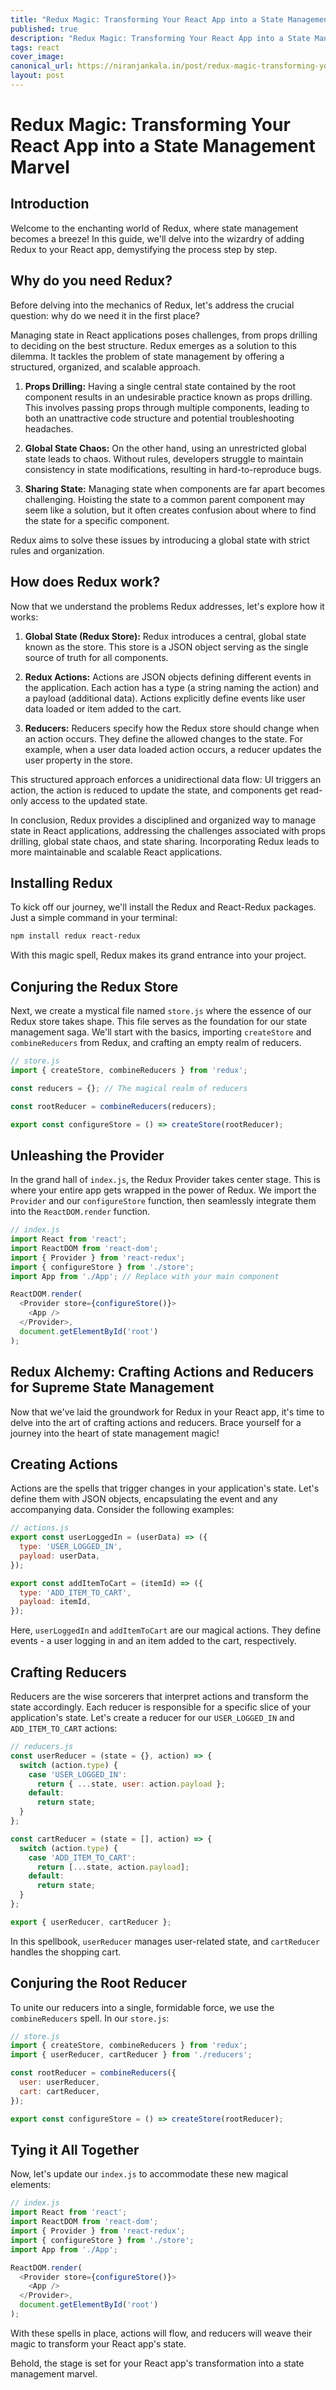 ```yaml
---
title: "Redux Magic: Transforming Your React App into a State Management Marvel"
published: true
description: "Redux Magic: Transforming Your React App into a State Management Marvel"
tags: react
cover_image: 
canonical_url: https://niranjankala.in/post/redux-magic-transforming-your-react-app-into-a-state-management-marvel
layout: post
---
```


# Redux Magic: Transforming Your React App into a State Management Marvel

## Introduction

Welcome to the enchanting world of Redux, where state management becomes a breeze! In this guide, we'll delve into the wizardry of adding Redux to your React app, demystifying the process step by step.


## Why do you need Redux?

Before delving into the mechanics of Redux, let's address the crucial question: why do we need it in the first place?

Managing state in React applications poses challenges, from props drilling to deciding on the best structure. Redux emerges as a solution to this dilemma. It tackles the problem of state management by offering a structured, organized, and scalable approach.

1. **Props Drilling:** Having a single central state contained by the root component results in an undesirable practice known as props drilling. This involves passing props through multiple components, leading to both an unattractive code structure and potential troubleshooting headaches.

2. **Global State Chaos:** On the other hand, using an unrestricted global state leads to chaos. Without rules, developers struggle to maintain consistency in state modifications, resulting in hard-to-reproduce bugs.

3. **Sharing State:** Managing state when components are far apart becomes challenging. Hoisting the state to a common parent component may seem like a solution, but it often creates confusion about where to find the state for a specific component.

Redux aims to solve these issues by introducing a global state with strict rules and organization.

## How does Redux work?

Now that we understand the problems Redux addresses, let's explore how it works:

1. **Global State (Redux Store):** Redux introduces a central, global state known as the store. This store is a JSON object serving as the single source of truth for all components.

2. **Redux Actions:** Actions are JSON objects defining different events in the application. Each action has a type (a string naming the action) and a payload (additional data). Actions explicitly define events like user data loaded or item added to the cart.

3. **Reducers:** Reducers specify how the Redux store should change when an action occurs. They define the allowed changes to the state. For example, when a user data loaded action occurs, a reducer updates the user property in the store.

This structured approach enforces a unidirectional data flow: UI triggers an action, the action is reduced to update the state, and components get read-only access to the updated state.

In conclusion, Redux provides a disciplined and organized way to manage state in React applications, addressing the challenges associated with props drilling, global state chaos, and state sharing. Incorporating Redux leads to more maintainable and scalable React applications.

## Installing Redux

To kick off our journey, we'll install the Redux and React-Redux packages. Just a simple command in your terminal:

```bash
npm install redux react-redux
```

With this magic spell, Redux makes its grand entrance into your project.

## Conjuring the Redux Store

Next, we create a mystical file named `store.js` where the essence of our Redux store takes shape. This file serves as the foundation for our state management saga. We'll start with the basics, importing `createStore` and `combineReducers` from Redux, and crafting an empty realm of reducers.

```javascript
// store.js
import { createStore, combineReducers } from 'redux';

const reducers = {}; // The magical realm of reducers

const rootReducer = combineReducers(reducers);

export const configureStore = () => createStore(rootReducer);
```

## Unleashing the Provider

In the grand hall of `index.js`, the Redux Provider takes center stage. This is where your entire app gets wrapped in the power of Redux. We import the `Provider` and our `configureStore` function, then seamlessly integrate them into the `ReactDOM.render` function.

```javascript
// index.js
import React from 'react';
import ReactDOM from 'react-dom';
import { Provider } from 'react-redux';
import { configureStore } from './store';
import App from './App'; // Replace with your main component

ReactDOM.render(
  <Provider store={configureStore()}>
    <App />
  </Provider>,
  document.getElementById('root')
);
```

## Redux Alchemy: Crafting Actions and Reducers for Supreme State Management

Now that we've laid the groundwork for Redux in your React app, it's time to delve into the art of crafting actions and reducers. Brace yourself for a journey into the heart of state management magic!

## Creating Actions

Actions are the spells that trigger changes in your application's state. Let's define them with JSON objects, encapsulating the event and any accompanying data. Consider the following examples:

```javascript
// actions.js
export const userLoggedIn = (userData) => ({
  type: 'USER_LOGGED_IN',
  payload: userData,
});

export const addItemToCart = (itemId) => ({
  type: 'ADD_ITEM_TO_CART',
  payload: itemId,
});
```

Here, `userLoggedIn` and `addItemToCart` are our magical actions. They define events - a user logging in and an item added to the cart, respectively.

## Crafting Reducers

Reducers are the wise sorcerers that interpret actions and transform the state accordingly. Each reducer is responsible for a specific slice of your application's state. Let's create a reducer for our `USER_LOGGED_IN` and `ADD_ITEM_TO_CART` actions:

```javascript
// reducers.js
const userReducer = (state = {}, action) => {
  switch (action.type) {
    case 'USER_LOGGED_IN':
      return { ...state, user: action.payload };
    default:
      return state;
  }
};

const cartReducer = (state = [], action) => {
  switch (action.type) {
    case 'ADD_ITEM_TO_CART':
      return [...state, action.payload];
    default:
      return state;
  }
};

export { userReducer, cartReducer };
```

In this spellbook, `userReducer` manages user-related state, and `cartReducer` handles the shopping cart.

## Conjuring the Root Reducer

To unite our reducers into a single, formidable force, we use the `combineReducers` spell. In our `store.js`:

```javascript
// store.js
import { createStore, combineReducers } from 'redux';
import { userReducer, cartReducer } from './reducers';

const rootReducer = combineReducers({
  user: userReducer,
  cart: cartReducer,
});

export const configureStore = () => createStore(rootReducer);
```

## Tying it All Together

Now, let's update our `index.js` to accommodate these new magical elements:

```javascript
// index.js
import React from 'react';
import ReactDOM from 'react-dom';
import { Provider } from 'react-redux';
import { configureStore } from './store';
import App from './App';

ReactDOM.render(
  <Provider store={configureStore()}>
    <App />
  </Provider>,
  document.getElementById('root')
);
```

With these spells in place, actions will flow, and reducers will weave their magic to transform your React app's state.

Behold, the stage is set for your React app's transformation into a state management marvel.

